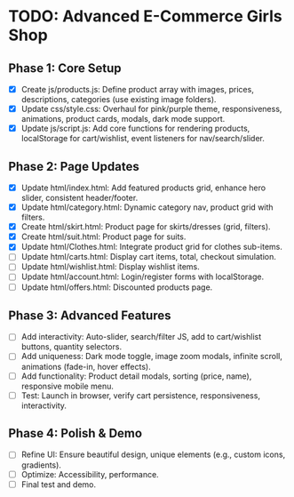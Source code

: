 # TODO: Advanced E-Commerce Girls Shop

## Phase 1: Core Setup
- [x] Create js/products.js: Define product array with images, prices, descriptions, categories (use existing image folders).
- [x] Update css/style.css: Overhaul for pink/purple theme, responsiveness, animations, product cards, modals, dark mode support.
- [x] Update js/script.js: Add core functions for rendering products, localStorage for cart/wishlist, event listeners for nav/search/slider.

## Phase 2: Page Updates
- [x] Update html/index.html: Add featured products grid, enhance hero slider, consistent header/footer.
- [x] Update html/category.html: Dynamic category nav, product grid with filters.
- [x] Create html/skirt.html: Product page for skirts/dresses (grid, filters).
- [x] Create html/suit.html: Product page for suits.
- [x] Update html/Clothes.html: Integrate product grid for clothes sub-items.
- [ ] Update html/carts.html: Display cart items, total, checkout simulation.
- [ ] Update html/wishlist.html: Display wishlist items.
- [ ] Update html/account.html: Login/register forms with localStorage.
- [ ] Update html/offers.html: Discounted products page.

## Phase 3: Advanced Features
- [ ] Add interactivity: Auto-slider, search/filter JS, add to cart/wishlist buttons, quantity selectors.
- [ ] Add uniqueness: Dark mode toggle, image zoom modals, infinite scroll, animations (fade-in, hover effects).
- [ ] Add functionality: Product detail modals, sorting (price, name), responsive mobile menu.
- [ ] Test: Launch in browser, verify cart persistence, responsiveness, interactivity.

## Phase 4: Polish & Demo
- [ ] Refine UI: Ensure beautiful design, unique elements (e.g., custom icons, gradients).
- [ ] Optimize: Accessibility, performance.
- [ ] Final test and demo.
